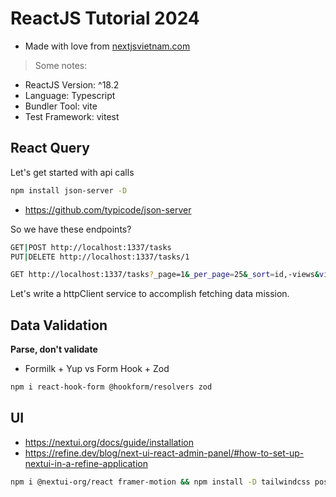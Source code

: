# ReactJS Tutorial 2024

- Made with love from [nextjsvietnam.com](https://nextjsvietnam.com/categories/reactjs-tutorial/)

> Some notes:

- ReactJS Version: ^18.2
- Language: Typescript
- Bundler Tool: vite
- Test Framework: vitest

## React Query

Let's get started with api calls

```sh
npm install json-server -D
```

- https://github.com/typicode/json-server

So we have these endpoints?

```sh
GET|POST http://localhost:1337/tasks
PUT|DELETE http://localhost:1337/tasks/1

GET http://localhost:1337/tasks?_page=1&_per_page=25&_sort=id,-views&views_gt=100
```

Let's write a httpClient service to accomplish fetching data mission.

## Data Validation

**Parse, don't validate**

- Formilk + Yup vs Form Hook + Zod

```sh
npm i react-hook-form @hookform/resolvers zod
```

## UI

- https://nextui.org/docs/guide/installation
- https://refine.dev/blog/next-ui-react-admin-panel/#how-to-set-up-nextui-in-a-refine-application

```sh
npm i @nextui-org/react framer-motion && npm install -D tailwindcss postcss autoprefixer
```
